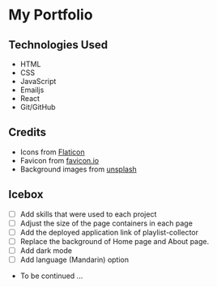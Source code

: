 # My Portfolio

## Technologies Used
- HTML
- CSS
- JavaScript
- Emailjs
- React
- Git/GitHub



## Credits
- Icons from [Flaticon](https://www.flaticon.com/)
- Favicon from [favicon.io](https://favicon.io/)
- Background images from [unsplash](https://unsplash.com/)

## Icebox
- [ ] Add skills that were used to each project
- [ ] Adjust the size of the page containers in each page
- [ ] Add the deployed application link of playlist-collector
- [ ] Replace the background of Home page and About page.
- [ ] Add dark mode
- [ ] Add language (Mandarin) option
- To be continued ...